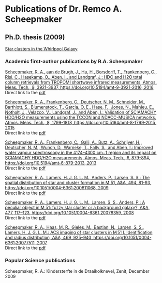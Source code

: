 Publications of Dr. Remco A. Scheepmaker
============

## Ph.D. thesis (2009)

[Star clusters in the Whirlpool Galaxy](scheepmaker_phdthesis2009.pdf)


### Academic first-author publications by R.A. Scheepmaker

[Scheepmaker, R. A., aan de Brugh, J., Hu, H., Borsdorff, T., Frankenberg, C., Risi, C., Hasekamp, O., Aben, I., and Landgraf, J.: HDO and H2O total column retrievals from TROPOMI shortwave infrared measurements, Atmos. Meas. Tech., 9, 3921-3937, https://doi.org/10.5194/amt-9-3921-2016, 2016](http://www.atmos-meas-tech.net/9/3921/2016/)  
Direct link to the [pdf](amt-9-3921-2016.pdf)

[Scheepmaker, R. A., Frankenberg, C., Deutscher, N. M., Schneider, M., Barthlott, S., Blumenstock, T., Garcia, O. E., Hase, F., Jones, N., Mahieu, E., Notholt, J., Velazco, V., Landgraf, J., and Aben, I.: Validation of SCIAMACHY HDO/H2O measurements using the TCCON and NDACC-MUSICA networks, Atmos. Meas. Tech., 8, 1799-1818, https://doi.org/10.5194/amt-8-1799-2015, 2015](https://www.atmos-meas-tech.net/8/1799/2015/amt-8-1799-2015.html)  
Direct link to the [pdf](amt-8-1799-2015.pdf)

[Scheepmaker, R. A., Frankenberg, C., Galli, A., Butz, A., Schrijver, H., Deutscher, N. M., Wunch, D., Warneke, T., Fally, S., and Aben, I.: Improved water vapour spectroscopy in the 4174–4300 cm−1 region and its impact on SCIAMACHY HDO/H2O measurements, Atmos. Meas. Tech., 6, 879-894, https://doi.org/10.5194/amt-6-879-2013, 2013](https://www.atmos-meas-tech.net/6/879/2013/amt-6-879-2013.html)  
Direct link to the [pdf](amt-6-879-2013.pdf)

[Scheepmaker, R. A., Lamers, H. J. G. L. M., Anders, P., Larsen, S. S.: The spatial distribution of star and cluster formation in M 51, A&A, 494, 81-93, https://doi.org/10.1051/0004-6361:200811068, 2009](https://www.aanda.org/articles/aa/abs/2009/04/aa11068-08/aa11068-08.html)  
Direct link to the [pdf](aa11068-08.pdf)

[Scheepmaker, R. A., Lamers, H. J. G. L. M., Larsen, S. S., Anders, P.: A peculiar object in M 51: fuzzy star cluster
or a background galaxy?, A&A, 477, 117–123, https://doi.org/10.1051/0004-6361:20078359, 2008](https://www.aanda.org/articles/aa/abs/2008/49/aa8359-07/aa8359-07.html)  
Direct link to the [pdf](aa8359-07.pdf)

[Scheepmaker, R. A., Haas, M. R., Gieles, M., Bastian, N., Larsen, S. S., Lamers, H. J. G. L. M.: 
ACS imaging of star clusters in M 51 I. Identification and radius distribution, A&A, 469, 925–940, 	https://doi.org/10.1051/0004-6361:20077511, 2007](https://www.aanda.org/articles/aa/abs/2007/27/aa7511-07/aa7511-07.html)  
Direct link to the [pdf](aa7511-07.pdf)


### Popular Science publications

Scheepmaker, R. A.: Kindersterfte in de Draaikolknevel, Zenit, December 2009
